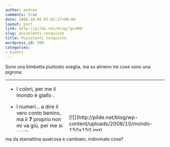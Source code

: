 ```yaml
---
author: andrea
comments: true
date: 2008-10-05 07:01:17+00:00
layout: post
link: http://pilde.net/blog/?p=990
slug: puzzolenti-conquiste
title: Puzzolenti conquiste
wordpress_id: 990
categories:
- Eventi
---
```


Sono una bimbetta piuttosto sveglia, ma su almeno tre cose sono una pigrona:
<table width="450" style="height: 163px;" border="0" >
<tbody >
<tr >

<td >



	
  * I colori, per me il mondo è giallo .

	
  * I numeri... a dire il vero conto benino, ma il **7** proprio non mi va giù, per me si conta 1,2,3,4,5,6,8,9,10 ... e infine

	
  * ho una certa difficolta ad usare il vasino, sapete i pannolini sono comodi...



</td>

<td >[![](http://pilde.net/blog/wp-content/uploads/2008/10/mondo-150x150.jpg)


](http://pilde.net/blog/wp-content/uploads/2008/10/mondo.jpg)



</td>
</tr>
</tbody></table>
ma da stamattina qualcosa è cambiato, indovinate cosa?
